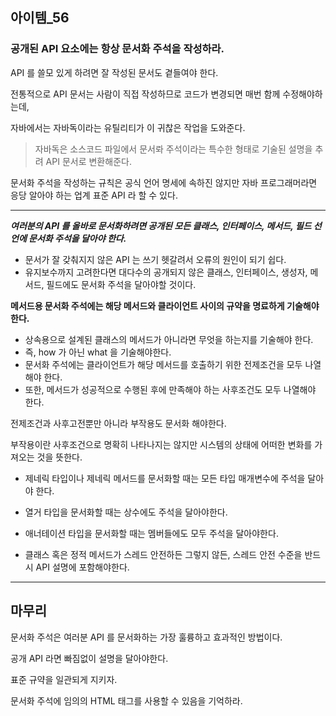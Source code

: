 ## 아이템_56

### 공개된 API 요소에는 항상 문서화 주석을 작성하라.

API 를 쓸모 있게 하려면 잘 작성된 문서도 곁들여야 한다.

전통적으로 API 문서는 사람이 직접 작성하므로 코드가 변경되면 매번 함께 수정해야하는데,

자바에서는 자바독이라는 유틸리티가 이 귀찮은 작업을 도와준다.

> 자바독은 소스코드 파일에서 문서롸 주석이라는 특수한 형태로 기술된 설명을 추려 API 문서로 변환해준다.

문서화 주석을 작성하는 규칙은 공식 언어 명세에 속하진 않지만 자바 프로그래머라면 응당 알아야 하는 업계 표준 API 라 할 수 있다.


---

***여러분의 API 를 올바로 문서화하려면 공개된 모든 클래스, 인터페이스, 메서드, 필드 선언에 문서화 주석을 달아야 한다.***

- 문서가 잘 갖춰지지 않은 API 는 쓰기 헷갈려서 오류의 원인이 되기 쉽다.
- 유지보수까지 고려한다면 대다수의 공개되지 않은 클래스, 인터페이스, 생성자, 메서드, 필드에도 문서화 주석을 달아야할 것이다.


**메서드용 문서화 주석에는 해당 메서드와 클라이언트 사이의 규약을 명료하게 기술해야 한다.**

- 상속용으로 설계된 클래스의 메서드가 아니라면 무엇을 하는지를 기술해야 한다.
- 즉, how 가 아닌 what 을 기술해야한다.
- 문서화 주석에는 클라이언트가 해당 메서드를 호출하기 위한 전제조건을 모두 나열해야 한다.
- 또한, 메서드가 성공적으로 수행된 후에 만족해야 하는 사후조건도 모두 나열해야 한다.

전제조건과 사후고전뿐만 아니라 부작용도 문서화 해야한다.

부작용이란 사후조건으로 명확히 나타나지는 않지만 시스템의 상태에 어떠한 변화를 가져오는 것을 뜻한다.

- 제네릭 타입이나 제네릭 메서드를 문서화할 때는 모든 타입 매개변수에 주석을 달아야 한다.


- 열거 타입을 문서화할 때는 상수에도 주석을 달아야한다. 


- 애너테이션 타입을 문서화할 때는 멤버들에도 모두 주석을 달아야한다.


- 클래스 혹은 정적 메서드가 스레드 안전하든 그렇지 않든, 스레드 안전 수준을 반드시 API 설명에 포함해야한다.


---

## 마무리

문서화 주석은 여러분 API 를 문서화하는 가장 훌륭하고 효과적인 방법이다.

공개 API 라면 빠짐없이 설명을 달아야한다. 

표준 규약을 일관되게 지키자.

문서화 주석에 임의의 HTML 태그를 사용할 수 있음을 기억하라.